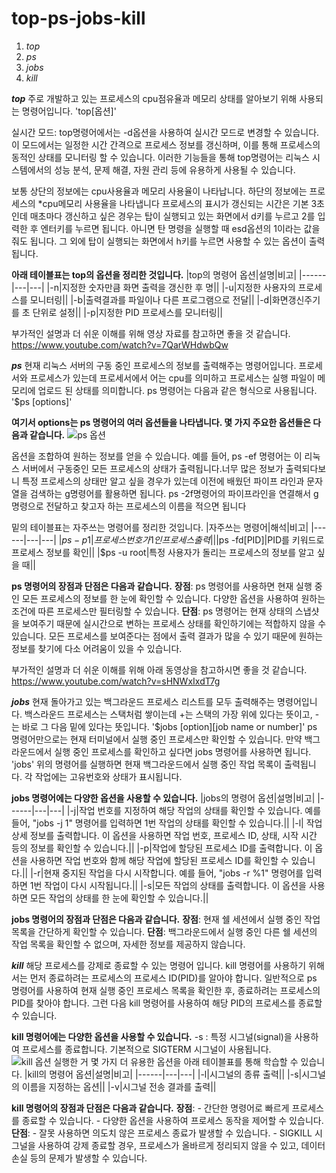# top-ps-jobs-kill

1. *top*
2. *ps*
3. *jobs*
4. *kill*



***top***
주로 개발하고 있는 프로세스의 cpu점유율과 메모리 상태를 알아보기 위해 사용되는 명령어입니다.
'top[옵션]'

실시간 모드: top명령어에서는 -d옵션을 사용하여 실시간 모드로 변경할 수 있습니다. 이 모드에서는 일정한 시간 간격으로 프로세스 정보를 갱신하며, 이를 통해 프로세스의 동적인 상태를 모니터링 할 수 있습니다. 이러한 기능들을 통해 top명령어는 리눅스 시스템에서의 성능 분석, 문제 해결, 자원 관리 등에 유용하게 사용될 수 있습니다.

보통 상단의 정보에는 cpu사용율과 메모리 사용율이 나타납니다.
하단의 정보에는 프로세스의 *cpu메모리 사용율을 나타냅니다
프로세스의 표시가 갱신되는 시간은 기본 3초인데 매초마다 갱신하고 싶은 경우는 탑이
실행되고 있는 화면에서 d키를 누르고 2를 입력한 후 엔터키를 누르면 됩니다. 아니면 탄 명령을 실행할 때 esd옵션의 1이라는 값을 줘도 됩니다. 그 외에 탑이 실행되는 화면에서 h키를 누르면 사용할 수 있는 옵션이 출력됩니다.

**아래 테이블표는 top의 옵션을 정리한 것입니다.**
|top의 명령어 옵션|설명|비고|
|------|---|---|
|-n|지정한 숫자만큼 화면 출력을 갱신한 후 명||
|-u|지정한 사용자의 프로세스를 모니터링||
|-b|출력결과를 파일이나 다른 프로그램으로 전달||
|-d|화면갱신주기를 초 단위로 설정||
|-p|지정한 PID 프로세스를 모니터링||

부가적인 설명과 더 쉬운 이해를 위해 영상 자료를 참고하면 좋을 것 같습니다.
<https://www.youtube.com/watch?v=7QarWHdwbQw>




***ps***
현재 리눅스 서버의 구동 중인 프로세스의 정보를 출력해주는 명령어입니다.
프로세서와 프로세스가 있는데 프로세서에서 어는 cpu를 의미하고 프로세스는 실행 파일이 메모리에 업로드 된 상태를 의미합니다.
ps 명령어는 다음과 같은 형식으로 사용됩니다.
'$ps [options]'

**여기서 options는 ps 명령어의 여러 옵션들을 나타냅니다. 몇 가지 주요한 옵션들은 다음과 같습니다.**
![ps 옵션](https://github.com/Chayuyeon/top-ps-jobs-kill/assets/171216969/1db886a7-8c90-4bfe-9730-ff082af62b78)

옵션을 조합하여 원하는 정보를 얻을 수 있습니다. 예를 들어, ps -ef 명령어는 이 리눅스 서버에서 구동중인 모든 프로세스의 상태가 출력됩니다.너무 많은 정보가 출력되다보니 특정 프로세스의 상태만 알고 싶을 경우가 있는데 이전에 배웠던 파이프 라인과 문자열을 검색하는 g명령어를 활용하면 됩니다.
ps -2f명령어의 파이프라인을 연결해서 g명령으로 전달하고 찾고자 하는 프로세스의 이름을 적으면 됩니다

밑의 테이블표는 자주쓰는 명령어를 정리한 것입니다.
|자주쓰는 명령어|해석|비고|
|------|---|---|
|$ps -p 1|프로세스 번호가 1인 프로세스 출력||
|$ps -fd[PID]|PID를 키워드로 프로세스 정보를 확인||
|$ps -u root|특정 사용자가 돌리는 프로세스의 정보를 알고 싶을 때||

**ps 명령어의 장점과 단점은 다음과 같습니다.**
**장점**: ps 명령어를 사용하면 현재 실행 중인 모든 프로세스의 정보를 한 눈에 확인할 수 있습니다.
다양한 옵션을 사용하여 원하는 조건에 따른 프로세스만 필터링할 수 있습니다.
**단점**: ps 명령어는 현재 상태의 스냅샷을 보여주기 때문에 실시간으로 변하는 프로세스 상태를 확인하기에는 적합하지 않을 수 있습니다.
모든 프로세스를 보여준다는 점에서 출력 결과가 많을 수 있기 때문에 원하는 정보를 찾기에 다소 어려움이 있을 수 있습니다.

부가적인 설명과 더 쉬운 이해를 위해 아래 동영상을 참고하시면 좋을 것 같습니다.
<https://www.youtube.com/watch?v=sHNWxIxdT7g>



***jobs***
현재 돌아가고 있는 백그라운드 프로세스 리스트를 모두 출력해주는 명령어입니다.
백스라운드 프로세스는 스택처럼 쌓이는데 +는 스택의 가장 위에 있다는 뜻이고,
-는 바로 그 다음 밑에 있다는 뜻입니다.
'$jobs [option][job name or number]'
ps 명령어만으로는 현재 터미널에서 실행 중인 프로세스만 확인할 수 있습니다. 만약 백그라운드에서 실행 중인 프로세스를 확인하고 싶다면 jobs 명령어를 사용하면 됩니다.
'jobs'
위의 명령어를 실행하면 현재 백그라운드에서 실행 중인 작업 목록이 출력됩니다. 각 작업에는 고유번호와 상태가 표시됩니다.

**jobs 명령어에는 다양한 옵션을 사용할 수 있습니다.**
|jobs의 명령어 옵션|설명|비고|
|------|---|---|
|-j|작업 번호를 지정하여 해당 작업의 상태를 확인할 수 있습니다. 예를 들어, "jobs -j 1" 명령어를 입력하면 1번 작업의 상태를 확인할 수 있습니다.||
|-l| 작업 상세 정보를 출력합니다. 이 옵션을 사용하면 작업 번호, 프로세스 ID, 상태, 시작 시간 등의 정보를 확인할 수 있습니다.||
|-p|작업에 할당된 프로세스 ID를 출력합니다. 이 옵션을 사용하면 작업 번호와 함께 해당 작업에 할당된 프로세스 ID를 확인할 수 있습니다.||
|-r|현재 중지된 작업을 다시 시작합니다. 예를 들어, "jobs -r %1" 명령어를 입력하면 1번 작업이 다시 시작됩니다.||
|-s|모든 작업의 상태를 출력합니다. 이 옵션을 사용하면 모든 작업의 상태를 한 눈에 확인할 수 있습니다.||


**jobs 명령어의 장점과 단점은 다음과 같습니다.**
**장점**: 현재 쉘 세션에서 실행 중인 작업 목록을 간단하게 확인할 수 있습니다.
**단점**: 백그라운드에서 실행 중인 다른 쉘 세션의 작업 목록을 확인할 수 없으며, 자세한 정보를 제공하지 않습니다.




***kill***
해당 프로세스를 강제로 종료할 수 있는 명령어 입니다.
kill 명령어를 사용하기 위해서는 먼저 종료하려는 프로세스의 프로세스 ID(PID)를 알아야 합니다. 일반적으로 ps 명령어를 사용하여 현재 실행 중인 프로세스 목록을 확인한 후, 종료하려는 프로세스의 PID를 찾아야 합니다. 그런 다음 kill 명령어를 사용하여 해당 PID의 프로세스를 종료할 수 있습니다.

**kill 명령어에는 다양한 옵션을 사용할 수 있습니다.**
-s <signal>: 특정 시그널(signal)을 사용하여 프로세스를 종료합니다. 기본적으로 SIGTERM 시그널이 사용됩니다.
![kill 옵션 실행한 거](https://github.com/Chayuyeon/top-ps-jobs-kill/assets/171216969/f34e2109-4bcc-42a3-8d78-b63097517eee)
몇 가지 더 유용한 옵션을 아래 테이블표를 통해 학습할 수 있습니다.
|kill의 명령어 옵션|설명|비고|
|------|---|---|
|-l|시그널의 종류 출력||
|-s|시그널의 이름을 지정하는 옵션||
|-v|시그널 전송 결과를 출력||


**kill 명령어의 장점과 단점은 다음과 같습니다.**
**장점**: - 간단한 명령어로 빠르게 프로세스를 종료할 수 있습니다. - 다양한 옵션을 사용하여 프로세스 동작을 제어할 수 있습니다.
**단점**: - 잘못 사용하면 의도치 않은 프로세스 종료가 발생할 수 있습니다. - SIGKILL 시그널을 사용하여 강제 종료할 경우, 프로세스가 올바르게 정리되지 않을 수 있고, 데이터 손실 등의 문제가 발생할 수 있습니다.
